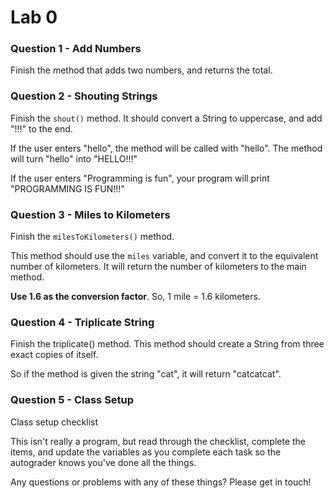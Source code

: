 # Lab 0


### Question 1 - Add Numbers

Finish the method that adds two numbers, and returns the total.
 
 
### Question 2 - Shouting Strings

Finish the `shout()` method. It should convert a String to uppercase, and add "!!!" to the end.

If the user enters "hello", the method will be called with "hello". The method will turn "hello" into "HELLO!!!"

If the user enters "Programming is fun", your program will print "PROGRAMMING IS FUN!!!"


### Question 3 - Miles to Kilometers

Finish the `milesToKilometers()` method.

This method should use the `miles` variable, and convert it to the equivalent number of kilometers. It will return the number of kilometers to the main method.

**Use 1.6 as the conversion factor**. So, 1 mile = 1.6 kilometers.
 
 
### Question 4 - Triplicate String

Finish the triplicate() method. This method should create a String from three exact copies of itself.
 
So if the method is given the string "cat", it will return "catcatcat".
 
 
### Question 5 - Class Setup
 
Class setup checklist
 
This isn't really a program, but read through the checklist, complete the items, and update
the variables as you complete each task so the autograder knows you've done all the things.
 
Any questions or problems with any of these things? Please get in touch!
 